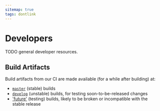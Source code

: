 ```yaml
---
sitemap: true
tags: dontlink
---
```


# Developers

TODO general developer resources.

## Build Artifacts

Build artifacts from our CI are made available (for a while after building) at:

- [`master`](builds.md) (stable) builds
- [`develop`](builds-develop.md) (unstable) builds, for testing soon-to-be-released changes
- ['future'](builds-future.md) (testing) builds, likely to be broken or incompatible with the stable release
